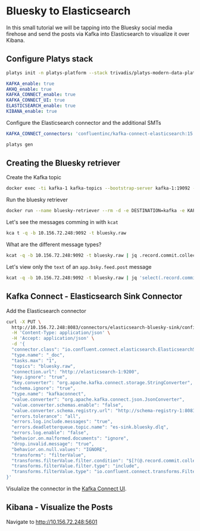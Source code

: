 # Bluesky to Elasticsearch

In this small tutorial we will be tapping into the Bluesky social media firehose and send the posts via Kafka into Elasticsearch to visualize it over Kibana.

## Configure Platys stack

```bash
platys init -n platys-platform --stack trivadis/platys-modern-data-platform --stack-version develop -f  --structure flat
```

```yaml
KAFKA_enable: true
AKHQ_enable: true
KAFKA_CONNECT_enable: true
KAFKA_CONNECT_UI: true
ELASTICSEARCH_enable: true
KIBANA_enable: true
```

Configure the Elasticsearch connector and the additional SMTs

```yaml
KAFKA_CONNECT_connectors: 'confluentinc/kafka-connect-elasticsearch:15.0.0,confluentinc/connect-transforms:latest'
```

```bash
platys gen
```

## Creating the Bluesky retriever

Create the Kafka topic

```bash
docker exec -ti kafka-1 kafka-topics --bootstrap-server kafka-1:19092 --create --topic bluesky.raw --replication-factor 3 --partitions 8
```

Run the bluesky retriever

```bash
docker run --name bluesky-retriever --rm -d -e DESTINATION=kafka -e KAFKA_BROKERS=10.156.72.248:9092 -e KAFKA_TOPIC=bluesky.raw ghcr.io/gschmutz/bluebird:latest
```

Let's see the messages comming in with `kcat` 

```bash
kca	t -q -b 10.156.72.248:9092 -t bluesky.raw
```

What are the different message types?

```bash
kcat -q -b 10.156.72.248:9092 -t bluesky.raw | jq .record.commit.collection
```

Let's view only the `text` of an `app.bsky.feed.post` message

```bash
kcat -q -b 10.156.72.248:9092 -t bluesky.raw | jq 'select(.record.commit.collection == "app.bsky.feed.post") | .record.commit.record.text'
```

## Kafka Connect - Elasticsearch Sink Connector

Add the Elasticsearch connector

```bash
curl -X PUT \
  http://10.156.72.248:8083/connectors/elasticsearch-bluesky-sink/config \
  -H 'Content-Type: application/json' \
  -H 'Accept: application/json' \
  -d '{
  "connector.class": "io.confluent.connect.elasticsearch.ElasticsearchSinkConnector",
  "type.name": "_doc",
  "tasks.max": "1",
  "topics": "bluesky.raw",
  "connection.url": "http://elasticsearch-1:9200",
  "key.ignore": "true",
  "key.converter": "org.apache.kafka.connect.storage.StringConverter",
  "schema.ignore": "true",
  "type.name": "kafkaconnect",
  "value.converter": "org.apache.kafka.connect.json.JsonConverter",
  "value.converter.schemas.enable": "false",
  "value.converter.schema.registry.url": "http://schema-registry-1:8081",
  "errors.tolerance": "all",
  "errors.log.include.messages": "true",
  "errors.deadletterqueue.topic.name": "es-sink.bluesky.dlq",
  "errors.log.enable": "false",
  "behavior.on.malformed.documents": "ignore",
  "drop.invalid.message": "true",
  "behavior.on.null.values": "IGNORE",
  "transforms": "filterValue",
  "transforms.filterValue.filter.condition": "$[?(@.record.commit.collection =~ /.*app.bsky.feed.post/)]",
  "transforms.filterValue.filter.type": "include",
  "transforms.filterValue.type": "io.confluent.connect.transforms.Filter$Value"  
}'
```

Visulalize the connector in the [Kafka Connect UI](http://10.156.72.248:28103/).


## Kibana - Visualize the Posts

Navigate to <http://10.156.72.248:5601>